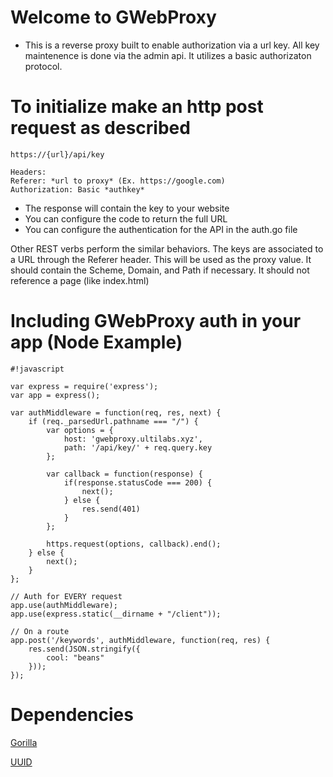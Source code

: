 # Welcome to GWebProxy
- This is a reverse proxy built to enable authorization via a url key. All key maintenence is done via the admin api. It utilizes a basic authorizaton protocol.

# To initialize make an http post request as described

	https://{url}/api/key

	Headers:
	Referer: *url to proxy* (Ex. https://google.com)
	Authorization: Basic *authkey*

- The response will contain the key to your website
- You can configure the code to return the full URL
- You can configure the authentication for the API in the auth.go file

Other REST verbs perform the similar behaviors. The keys are associated to a URL through the Referer header. This will be used as the proxy value. It should contain the Scheme, Domain, and Path if necessary. It should not reference a page (like index.html)

# Including GWebProxy auth in your app (Node Example)


```
#!javascript

var express = require('express');
var app = express();

var authMiddleware = function(req, res, next) {
    if (req._parsedUrl.pathname === "/") {
        var options = {
            host: 'gwebproxy.ultilabs.xyz',
            path: '/api/key/' + req.query.key
        };

        var callback = function(response) {
            if(response.statusCode === 200) {
                next();
            } else {
                res.send(401)
            }
        };

        https.request(options, callback).end();
    } else {
        next();
    }
};

// Auth for EVERY request
app.use(authMiddleware);
app.use(express.static(__dirname + "/client"));

// On a route
app.post('/keywords', authMiddleware, function(req, res) {
    res.send(JSON.stringify({
        cool: "beans"
    }));
});
```
# Dependencies

[Gorilla](http://www.gorillatoolkit.org/)

[UUID](https://github.com/nu7hatch/gouuid)